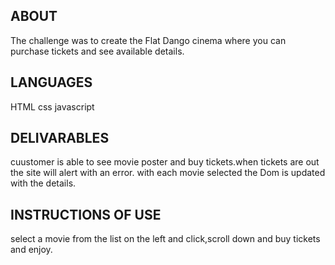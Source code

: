 ## ABOUT
The challenge was to create the Flat Dango cinema where you can purchase tickets and see available details.

## LANGUAGES
HTML
css
javascript

## DELIVARABLES

cuustomer is able to see movie poster and buy tickets.when tickets are out the site will alert with an error.
with each movie selected the Dom is updated with the details.

## INSTRUCTIONS OF USE
select a movie from the list on the left and click,scroll down and buy tickets and enjoy.
